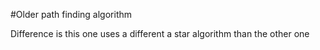 #Older path finding algorithm

Difference is this one uses a different a star algorithm than the other one
